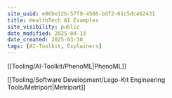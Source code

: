 ```yaml
---
site_uuid: e86be12b-57f9-4566-bdf2-61c5dc462431
title: HealthTech AI Examples
site_visibility: public
date_modified: 2025-04-13
date_created: 2025-03-30
tags: [AI-Toolkit, Explainers]
---
```

[[Tooling/AI-Toolkit/PhenoML|PhenoML]]

[[Tooling/Software Development/Lego-Kit Engineering Tools/Metriport|Metriport]]